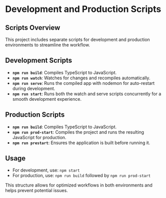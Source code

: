 # Development and Production Scripts

## Scripts Overview

This project includes separate scripts for development and production environments to streamline the workflow.

## Development Scripts

- **`npm run build`**: Compiles TypeScript to JavaScript.
- **`npm run watch`**: Watches for changes and recompiles automatically.
- **`npm run serve`**: Runs the compiled app with nodemon for auto-restart during development.
- **`npm run start`**: Runs both the watch and serve scripts concurrently for a smooth development experience.

## Production Scripts

- **`npm run build`**: Compiles TypeScript to JavaScript.
- **`npm run prod-start`**: Compiles the project and runs the resulting JavaScript for production.
- **`npm run prestart`**: Ensures the application is built before running it.

## Usage

- For development, use: `npm start`
- For production, use: `npm run build` followed by `npm run prod-start`

This structure allows for optimized workflows in both environments and helps prevent potential issues.
